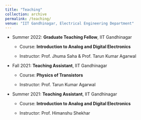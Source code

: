 ```yaml
---
title: "Teaching"
collection: archive
permalink: /teaching/
venue: "IIT Gandhinagar, Electrical Engineering Department"
---
```


* Summer 2022: **Graduate Teaching Fellow**, IIT Gandhinagar

  * Course: **Introduction to Analog and Digital Electronics**

  * Instructor: Prof. Jhuma Saha & Prof. Tarun Kumar Agarwal

* Fall 2021: **Teaching Assistant**, IIT Gandhinagar
 
  * Course: **Physics of Transistors**

  * Instructor: Prof. Tarun Kumar Agarwal

* Summer 2021: **Teaching Assistant**, IIT Gandhinagar

  * Course: **Introduction to Analog and Digital Electronics**

  * Instructor: Prof. Himanshu Shekhar
